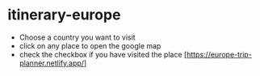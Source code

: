 # itinerary-europe
- Choose a country you want to visit
- click on any place to open the google map
- check the checkbox if you have visited the place
 [https://europe-trip-planner.netlify.app/]

